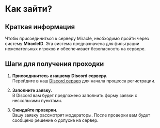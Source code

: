 # Как зайти?
## Краткая информация

Чтобы присоединиться к серверу Miracle, необходимо пройти через систему **MiracleID**. Эта система предназначена для фильтрации нежелательных игроков и обеспечивает безопасность на сервере.

## Шаги для получения проходки

1. **Присоединитесь к нашему Discord серверу.**  
    Перейдите в наш [Discord сервер](https://discord.gg/2WmVke2b35) для начала процесса регистрации.
    
2. **Заполните заявку.**  
    В Discord вам будет предложено заполнить форму заявки с несколькими пунктами.
    
3. **Ожидайте проверки.**  
    Вашу заявку рассмотрят модераторы. После проверки вам будет сообщено решение о допуске на сервер.
    